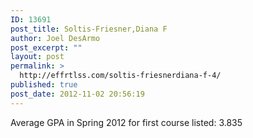 ```yaml
---
ID: 13691
post_title: Soltis-Friesner,Diana F
author: Joel DesArmo
post_excerpt: ""
layout: post
permalink: >
  http://effrtlss.com/soltis-friesnerdiana-f-4/
published: true
post_date: 2012-11-02 20:56:19
---
```

<p>Average GPA in Spring 2012 for first course listed: 3.835</p>